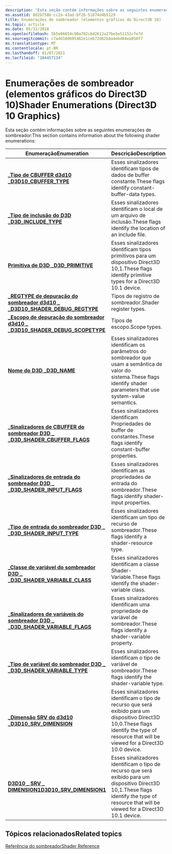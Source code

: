 ```yaml
---
description: 'Esta seção contém informações sobre as seguintes enumerações de sombreador:'
ms.assetid: 8d2b758b-cc2a-43ad-bf26-51674d4b5129
title: Enumerações de sombreador (elementos gráficos do Direct3D 10)
ms.topic: article
ms.date: 05/31/2018
ms.openlocfilehash: 5b5e06654c90a702c6d2612a27be5e51152cfe7d
ms.sourcegitcommit: c7add10d695482e1ceb72d62b8a4ebd84ea050f7
ms.translationtype: MT
ms.contentlocale: pt-BR
ms.lasthandoff: 01/07/2021
ms.locfileid: "104457134"
---
```

# <a name="shader-enumerations-direct3d-10-graphics"></a><span data-ttu-id="e1b85-103">Enumerações de sombreador (elementos gráficos do Direct3D 10)</span><span class="sxs-lookup"><span data-stu-id="e1b85-103">Shader Enumerations (Direct3D 10 Graphics)</span></span>

<span data-ttu-id="e1b85-104">Esta seção contém informações sobre as seguintes enumerações de sombreador:</span><span class="sxs-lookup"><span data-stu-id="e1b85-104">This section contains information about the following shader enumerations:</span></span>



| <span data-ttu-id="e1b85-105">Enumeração</span><span class="sxs-lookup"><span data-stu-id="e1b85-105">Enumeration</span></span>                                                             | <span data-ttu-id="e1b85-106">Descrição</span><span class="sxs-lookup"><span data-stu-id="e1b85-106">Description</span></span>                                                                               |
|-------------------------------------------------------------------------|-------------------------------------------------------------------------------------------|
| <span data-ttu-id="e1b85-107">[**\_Tipo de CBUFFER d3d10 \_**](/previous-versions/windows/desktop/legacy/bb204899(v=vs.85))</span><span class="sxs-lookup"><span data-stu-id="e1b85-107">[**D3D10\_CBUFFER\_TYPE**](/previous-versions/windows/desktop/legacy/bb204899(v=vs.85))</span></span>                      | <span data-ttu-id="e1b85-108">Esses sinalizadores identificam tipos de dados de buffer constante.</span><span class="sxs-lookup"><span data-stu-id="e1b85-108">These flags identify constant-buffer-data types.</span></span>                                          |
| [<span data-ttu-id="e1b85-109">**\_Tipo de inclusão do D3D \_**</span><span class="sxs-lookup"><span data-stu-id="e1b85-109">**D3D\_INCLUDE\_TYPE**</span></span>](/windows/win32/api/d3dcommon/ne-d3dcommon-d3d_include_type)                      | <span data-ttu-id="e1b85-110">Esses sinalizadores identificam o local de um arquivo de inclusão.</span><span class="sxs-lookup"><span data-stu-id="e1b85-110">These flags identify the location of an include file.</span></span>                                     |
| [<span data-ttu-id="e1b85-111">**Primitiva de D3D \_**</span><span class="sxs-lookup"><span data-stu-id="e1b85-111">**D3D\_PRIMITIVE**</span></span>](/windows/win32/api/d3dcommon/ne-d3dcommon-d3d_primitive)                             | <span data-ttu-id="e1b85-112">Esses sinalizadores identificam tipos primitivos para um dispositivo Direct3D 10,1.</span><span class="sxs-lookup"><span data-stu-id="e1b85-112">These flags identify primitive types for a Direct3D 10.1 device.</span></span>                          |
| [<span data-ttu-id="e1b85-113">**\_REGTYPE de depuração do sombreador d3d10 \_ \_**</span><span class="sxs-lookup"><span data-stu-id="e1b85-113">**D3D10\_SHADER\_DEBUG\_REGTYPE**</span></span>](/windows/win32/api/D3D10_1Shader/ne-d3d10_1shader-d3d10_shader_debug_regtype)     | <span data-ttu-id="e1b85-114">Tipos de registro de sombreador.</span><span class="sxs-lookup"><span data-stu-id="e1b85-114">Shader register types.</span></span>                                                                    |
| [<span data-ttu-id="e1b85-115">**\_Escopo de depuração do sombreador d3d10 \_ \_**</span><span class="sxs-lookup"><span data-stu-id="e1b85-115">**D3D10\_SHADER\_DEBUG\_SCOPETYPE**</span></span>](/windows/win32/api/d3d10_1shader/ne-d3d10_1shader-d3d10_shader_debug_scopetype) | <span data-ttu-id="e1b85-116">Tipos de escopo.</span><span class="sxs-lookup"><span data-stu-id="e1b85-116">Scope types.</span></span>                                                                              |
| [<span data-ttu-id="e1b85-117">**Nome do D3D \_**</span><span class="sxs-lookup"><span data-stu-id="e1b85-117">**D3D\_NAME**</span></span>](/windows/win32/api/d3dcommon/ne-d3dcommon-d3d_name)                                       | <span data-ttu-id="e1b85-118">Esses sinalizadores identificam os parâmetros do sombreador que usam a semântica de valor do sistema.</span><span class="sxs-lookup"><span data-stu-id="e1b85-118">These flags identify shader parameters that use system-value semantics.</span></span>                   |
| [<span data-ttu-id="e1b85-119">**\_Sinalizadores de CBUFFER do sombreador D3D \_ \_**</span><span class="sxs-lookup"><span data-stu-id="e1b85-119">**D3D\_SHADER\_CBUFFER\_FLAGS**</span></span>](/windows/win32/api/d3dcommon/ne-d3dcommon-d3d_shader_cbuffer_flags)     | <span data-ttu-id="e1b85-120">Esses sinalizadores identificam Propriedades de buffer de constantes.</span><span class="sxs-lookup"><span data-stu-id="e1b85-120">These flags identify constant-buffer properties.</span></span>                                          |
| [<span data-ttu-id="e1b85-121">**\_Sinalizadores de entrada do sombreador D3D \_ \_**</span><span class="sxs-lookup"><span data-stu-id="e1b85-121">**D3D\_SHADER\_INPUT\_FLAGS**</span></span>](/windows/win32/api/d3dcommon/ne-d3dcommon-d3d_shader_input_flags)         | <span data-ttu-id="e1b85-122">Esses sinalizadores identificam as propriedades de entrada do sombreador.</span><span class="sxs-lookup"><span data-stu-id="e1b85-122">These flags identify shader-input properties.</span></span>                                             |
| [<span data-ttu-id="e1b85-123">**\_Tipo de entrada do sombreador D3D \_ \_**</span><span class="sxs-lookup"><span data-stu-id="e1b85-123">**D3D\_SHADER\_INPUT\_TYPE**</span></span>](/windows/win32/api/d3dcommon/ne-d3dcommon-d3d_shader_input_type)           | <span data-ttu-id="e1b85-124">Esses sinalizadores identificam um tipo de recurso de sombreador.</span><span class="sxs-lookup"><span data-stu-id="e1b85-124">These flags identify a shader-resource type.</span></span>                                              |
| [<span data-ttu-id="e1b85-125">**\_Classe de variável do sombreador D3D \_ \_**</span><span class="sxs-lookup"><span data-stu-id="e1b85-125">**D3D\_SHADER\_VARIABLE\_CLASS**</span></span>](/windows/win32/api/d3dcommon/ne-d3dcommon-d3d_shader_variable_class)   | <span data-ttu-id="e1b85-126">Esses sinalizadores identificam a classe Shader-Variable.</span><span class="sxs-lookup"><span data-stu-id="e1b85-126">These flags identify the shader-variable class.</span></span>                                           |
| [<span data-ttu-id="e1b85-127">**\_Sinalizadores de variáveis do sombreador D3D \_ \_**</span><span class="sxs-lookup"><span data-stu-id="e1b85-127">**D3D\_SHADER\_VARIABLE\_FLAGS**</span></span>](/windows/win32/api/d3dcommon/ne-d3dcommon-d3d_shader_variable_flags)   | <span data-ttu-id="e1b85-128">Esses sinalizadores identificam uma propriedade de variável de sombreador.</span><span class="sxs-lookup"><span data-stu-id="e1b85-128">These flags identify a shader-variable property.</span></span>                                          |
| [<span data-ttu-id="e1b85-129">**\_Tipo de variável do sombreador D3D \_ \_**</span><span class="sxs-lookup"><span data-stu-id="e1b85-129">**D3D\_SHADER\_VARIABLE\_TYPE**</span></span>](/windows/win32/api/d3dcommon/ne-d3dcommon-d3d_shader_variable_type)     | <span data-ttu-id="e1b85-130">Esses sinalizadores identificam o tipo de variável de sombreador.</span><span class="sxs-lookup"><span data-stu-id="e1b85-130">These flags identify the shader-variable type.</span></span>                                            |
| <span data-ttu-id="e1b85-131">[**\_Dimensão SRV do d3d10 \_**](/previous-versions/windows/desktop/legacy/bb172452(v=vs.85))</span><span class="sxs-lookup"><span data-stu-id="e1b85-131">[**D3D10\_SRV\_DIMENSION**](/previous-versions/windows/desktop/legacy/bb172452(v=vs.85))</span></span>                    | <span data-ttu-id="e1b85-132">Esses sinalizadores identificam o tipo de recurso que será exibido para um dispositivo Direct3D 10,0.</span><span class="sxs-lookup"><span data-stu-id="e1b85-132">These flags identify the type of resource that will be viewed for a Direct3D 10.0 device.</span></span> |
| <span data-ttu-id="e1b85-133">[**D3D10 \_ SRV \_ DIMENSION1**](/previous-versions/windows/desktop/legacy/bb694535(v=vs.85))</span><span class="sxs-lookup"><span data-stu-id="e1b85-133">[**D3D10\_SRV\_DIMENSION1**](/previous-versions/windows/desktop/legacy/bb694535(v=vs.85))</span></span>                  | <span data-ttu-id="e1b85-134">Esses sinalizadores identificam o tipo de recurso que será exibido para um dispositivo Direct3D 10,1.</span><span class="sxs-lookup"><span data-stu-id="e1b85-134">These flags identify the type of resource that will be viewed for a Direct3D 10.1 device.</span></span> |



 

## <a name="related-topics"></a><span data-ttu-id="e1b85-135">Tópicos relacionados</span><span class="sxs-lookup"><span data-stu-id="e1b85-135">Related topics</span></span>

<dl> <dt>

[<span data-ttu-id="e1b85-136">Referência do sombreador</span><span class="sxs-lookup"><span data-stu-id="e1b85-136">Shader Reference</span></span>](d3d10-graphics-reference-d3d10-shader.md)
</dt> </dl>

 

 
